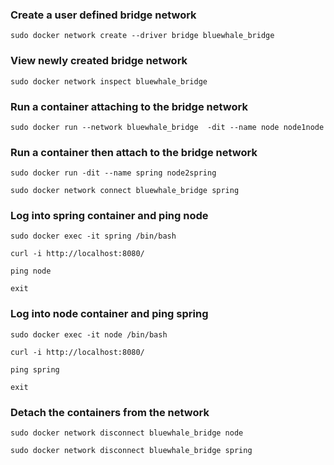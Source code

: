 ### Create a user defined bridge network
`sudo docker network create --driver bridge bluewhale_bridge`
### View newly created bridge network
`sudo docker network inspect bluewhale_bridge`
### Run a container attaching to the bridge network
`sudo docker run --network bluewhale_bridge  -dit --name node node1node`
### Run a container then attach to the bridge network
`sudo docker run -dit --name spring node2spring`

`sudo docker network connect bluewhale_bridge spring`
### Log into spring container and ping node
`sudo docker exec -it spring /bin/bash`

`curl -i http://localhost:8080/`

`ping node`

`exit`
### Log into node container and ping spring
`sudo docker exec -it node /bin/bash`

`curl -i http://localhost:8080/`

`ping spring`

`exit`
### Detach the containers from the network
`sudo docker network disconnect bluewhale_bridge node`

`sudo docker network disconnect bluewhale_bridge spring`
